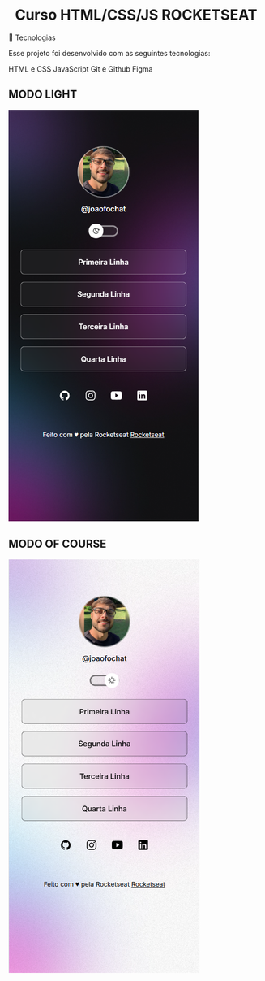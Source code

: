 <h1 align="center"> Curso HTML/CSS/JS
ROCKETSEAT </h1>


🚀 Tecnologias

Esse projeto foi desenvolvido com as seguintes tecnologias:

HTML e CSS
JavaScript
Git e Github
Figma
## MODO LIGHT

![alt text]({E8507909-CBFA-435A-9026-DEE1F0076815}.png)

## MODO OF COURSE

![alt text]({7BF04EF2-9D8E-4C0C-BB26-270F3FB53DBB}.png)

